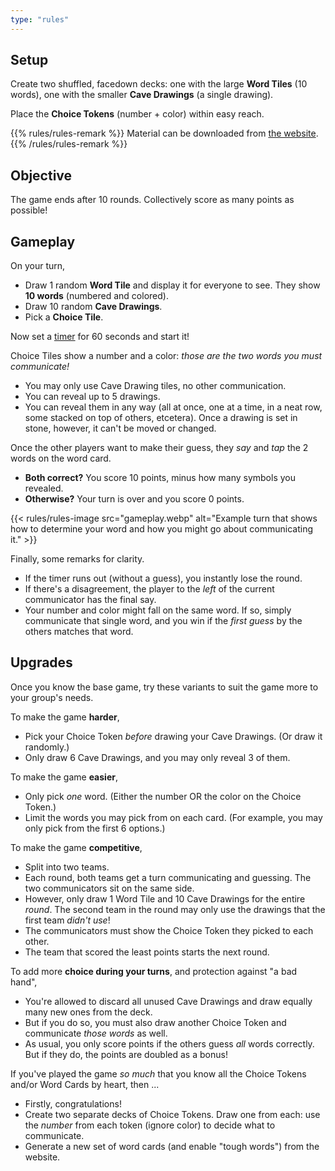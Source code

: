 ```yaml
---
type: "rules"
---
```


## Setup

Create two shuffled, facedown decks: one with the large **Word Tiles** (10 words), one with the smaller **Cave Drawings** (a single drawing).

Place the **Choice Tokens** (number + color) within easy reach.

{{% rules/rules-remark %}}
Material can be downloaded from [the website](https://pandaqi.com/mammoth-messages/).
{{% /rules/rules-remark %}}


## Objective

The game ends after 10 rounds. Collectively score as many points as possible!


## Gameplay

On your turn, 
* Draw 1 random **Word Tile** and display it for everyone to see. They show **10 words** (numbered and colored).
* Draw 10 random **Cave Drawings**.
* Pick a **Choice Tile**. 

Now set a [timer](https://pandaqi.com/tools/timer/) for 60 seconds and start it!

Choice Tiles show a number and a color: _those are the two words you must communicate!_
* You may only use Cave Drawing tiles, no other communication.
* You can reveal up to 5 drawings.
* You can reveal them in any way (all at once, one at a time, in a neat row, some stacked on top of others, etcetera). Once a drawing is set in stone, however, it can't be moved or changed.

Once the other players want to make their guess, they _say_ and _tap_ the 2 words on the word card.
* **Both correct?** You score 10 points, minus how many symbols you revealed.
* **Otherwise?** Your turn is over and you score 0 points.

{{< rules/rules-image src="gameplay.webp" alt="Example turn that shows how to determine your word and how you might go about communicating it." >}}

Finally, some remarks for clarity.
* If the timer runs out (without a guess), you instantly lose the round.
* If there's a disagreement, the player to the _left_ of the current communicator has the final say.
* Your number and color might fall on the same word. If so, simply communicate that single word, and you win if the _first guess_ by the others matches that word.


## Upgrades

Once you know the base game, try these variants to suit the game more to your group's needs.

To make the game **harder**, 
* Pick your Choice Token _before_ drawing your Cave Drawings. (Or draw it randomly.)
* Only draw 6 Cave Drawings, and you may only reveal 3 of them. 

To make the game **easier**, 
* Only pick _one_ word. (Either the number OR the color on the Choice Token.)
* Limit the words you may pick from on each card. (For example, you may only pick from the first 6 options.)

To make the game **competitive**,
* Split into two teams.
* Each round, both teams get a turn communicating and guessing. The two communicators sit on the same side.
* However, only draw 1 Word Tile and 10 Cave Drawings for the entire _round_. The second team in the round may only use the drawings that the first team _didn't use_!
* The communicators must show the Choice Token they picked to each other.
* The team that scored the least points starts the next round.

To add more **choice during your turns**, and protection against "a bad hand",
* You're allowed to discard all unused Cave Drawings and draw equally many new ones from the deck.
* But if you do so, you must also draw another Choice Token and communicate _those words_ as well.
* As usual, you only score points if the others guess _all_ words correctly. But if they do, the points are doubled as a bonus!

If you've played the game _so much_ that you know all the Choice Tokens and/or Word Cards by heart, then ...
* Firstly, congratulations!
* Create two separate decks of Choice Tokens. Draw one from each: use the _number_ from each token (ignore color) to decide what to communicate.
* Generate a new set of word cards (and enable "tough words") from the website.

